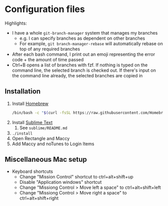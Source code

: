 # Configuration files

Highlights:

* I have a whole `git-branch-manager` system that manages my branches
    * e.g. I can specify branches as dependent on other branches
    * For example, `git branch-manager-rebase` will automatically rebase on top of any required branches
* After each bash command, I print out an emoji representing the error code + the amount of time passed
* Ctrl+B opens a list of branches with fzf. If nothing is typed on the command line, the selected branch is checked out. If there's input on the command line already, the selected branches are copied in

## Installation

1. Install [Homebrew](https://brew.sh)
    ```bash
    /bin/bash -c "$(curl -fsSL https://raw.githubusercontent.com/Homebrew/install/HEAD/install.sh)"
    ```
1. Install [Sublime Text](https://www.sublimetext.com/)
    1. See `sublime/README.md`
1. `./install`
1. Open Rectangle and Maccy
1. Add Maccy and noTunes to Login Items

## Miscellaneous Mac setup

* Keyboard shortcuts
    * Change "Mission Control" shortcut to ctrl+alt+shift+up
    * Disable "Application windows" shortcut
    * Change "Missiong Control > Move left a space" to ctrl+alt+shift+left
    * Change "Missiong Control > Move right a space" to ctrl+alt+shift+right

